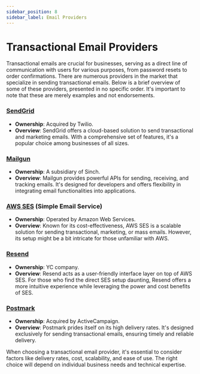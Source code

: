 ```yaml
---
sidebar_position: 8
sidebar_label: Email Providers
---
```


# Transactional Email Providers

Transactional emails are crucial for businesses, serving as a direct line of communication with users for various purposes, from password resets to order confirmations. There are numerous providers in the market that specialize in sending transactional emails. Below is a brief overview of some of these providers, presented in no specific order. It's important to note that these are merely examples and not endorsements.

### [SendGrid](https://sendgrid.com/)

- **Ownership**: Acquired by Twilio.
- **Overview**: SendGrid offers a cloud-based solution to send transactional and marketing emails. With a comprehensive set of features, it's a popular choice among businesses of all sizes.

### [Mailgun](https://www.mailgun.com/)

- **Ownership**: A subsidiary of Sinch.
- **Overview**: Mailgun provides powerful APIs for sending, receiving, and tracking emails. It's designed for developers and offers flexibility in integrating email functionalities into applications.

### [AWS SES](https://aws.amazon.com/ses/) (Simple Email Service)

- **Ownership**: Operated by Amazon Web Services.
- **Overview**: Known for its cost-effectiveness, AWS SES is a scalable solution for sending transactional, marketing, or mass emails. However, its setup might be a bit intricate for those unfamiliar with AWS.

### [Resend](https://resend.com/)

- **Ownership**: YC company.
- **Overview**: Resend acts as a user-friendly interface layer on top of AWS SES. For those who find the direct SES setup daunting, Resend offers a more intuitive experience while leveraging the power and cost benefits of SES.

### [Postmark](https://postmarkapp.com/)

- **Ownership**: Acquired by ActiveCampaign.
- **Overview**: Postmark prides itself on its high delivery rates. It's designed exclusively for sending transactional emails, ensuring timely and reliable delivery.

When choosing a transactional email provider, it's essential to consider factors like delivery rates, cost, scalability, and ease of use. The right choice will depend on individual business needs and technical expertise.
